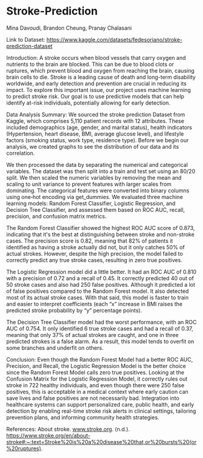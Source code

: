 # Stroke-Prediction

Mina Davoudi, Brandon Cheung, Pranay Chalasani

Link to Dataset: https://www.kaggle.com/datasets/fedesoriano/stroke-prediction-dataset

Introduction:
A stroke occurs when blood vessels that carry oxygen and nutrients to the brain are blocked. This can be due to blood clots or ruptures, which prevent blood and oxygen from reaching the brain, causing brain cells to die. Stroke is a leading cause of death and long-term disability worldwide, and early detection and prevention are crucial in reducing its impact. To explore this important issue, our project uses machine learning to predict stroke risk. Our goal is to use predictive models that can help identify at-risk individuals, potentially allowing for early detection. 

Data Analysis Summary:
We sourced the stroke prediction Dataset from Kaggle, which comprises 5,110 patient records with 12 attributes. These included demographics (age, gender, and marital status), health indicators (Hypertension, heart disease, BMI, average glucose level), and lifestyle factors (smoking status, work type, residence type). Before we begin our analysis, we created graphs to see the distribution of our data and its correlation. 

We then processed the data by separating the numerical and categorical variables. The dataset was then split into a train and test set using an 80/20 split. We then scaled the numeric variables by removing the mean and scaling to unit variance to prevent features with larger scales from dominating. The categorical features were converted into binary columns using one‑hot encoding via get_dummies. We evaluated three machine learning models: Random Forest Classifier, Logistic Regression, and Decision Tree Classifier, and assessed them based on ROC AUC, recall, precision, and confusion matrix metrics.

The Random Forest Classifier showed the highest ROC AUC score of 0.873, indicating that it's the best at distinguishing between stroke and non-stroke cases. The precision score is 0.82, meaning that 82% of patients it identified as having a stroke actually did not, but it only catches 50% of actual strokes. However, despite the high precision, the model failed to correctly predict any true stroke cases, resulting in zero true positives. 

The Logistic Regression model did a little better. It had an ROC AUC of 0.810 with a precision of 0.72 and a recall of 0.45. It correctly predicted 40 out of 50 stroke cases and also had 250 false positives. Although it predicted a lot of false positives compared to the Random Forest model. It also detected most of its actual stroke cases. With that said, this model is faster to train and easier to interpret coefficients (each “x” increase in BMI raises the predicted stroke probability by “y” percentage points).

The Decision Tree Classifier model had the worst performance, with an ROC AUC of 0.754. It only identified 6 true stroke cases and had a recall of 0.37, meaning that only 37% of actual strokes are caught, and one in three predicted strokes is a false alarm. As a result, this model tends to overfit on some branches and underfit on others.

Conclusion: 
Even though the Random Forest Model had a better ROC AUC, Precision, and Recall, the Logistic Regression Model is the better choice since the Random Forest Model calls zero true positives. Looking at the Confusion Matrix for the Logistic Regression Model, it correctly rules out stroke in 722 healthy individuals, and even though there were 250 false positives, this is acceptable in a medical context where early caution can save lives and false positives are not necessarily bad. Integration into healthcare systems can support personalized care, public health, and early detection by enabling real-time stroke risk alerts in clinical settings, tailoring prevention plans, and informing community health strategies.

References: 
About stroke. www.stroke.org. (n.d.). https://www.stroke.org/en/about-stroke#:~:text=Stroke%20is%20a%20disease%20that,or%20bursts%20(or%20ruptures). 


